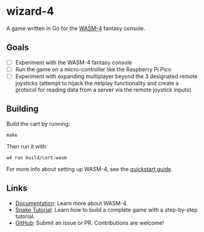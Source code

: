 # wizard-4

A game written in Go for the [WASM-4](https://wasm4.org) fantasy console.

## Goals
- [ ] Experiment with the WASM-4 fantasy console
- [ ] Run the game on a micro-controller like the Raspberry Pi Pico
- [ ] Experiment with expanding multiplayer beyond the 3 designated remote joysticks (attempt to hijack the netplay functionality and create a protocol for reading data from a server via the remote joystick inputs)

## Building

Build the cart by running:

```shell
make
```

Then run it with:

```shell
w4 run build/cart.wasm
```

For more info about setting up WASM-4, see the [quickstart guide](https://wasm4.org/docs/getting-started/setup?code-lang=go#quickstart).

## Links

- [Documentation](https://wasm4.org/docs): Learn more about WASM-4.
- [Snake Tutorial](https://wasm4.org/docs/tutorials/snake/goal): Learn how to build a complete game
  with a step-by-step tutorial.
- [GitHub](https://github.com/aduros/wasm4): Submit an issue or PR. Contributions are welcome!

